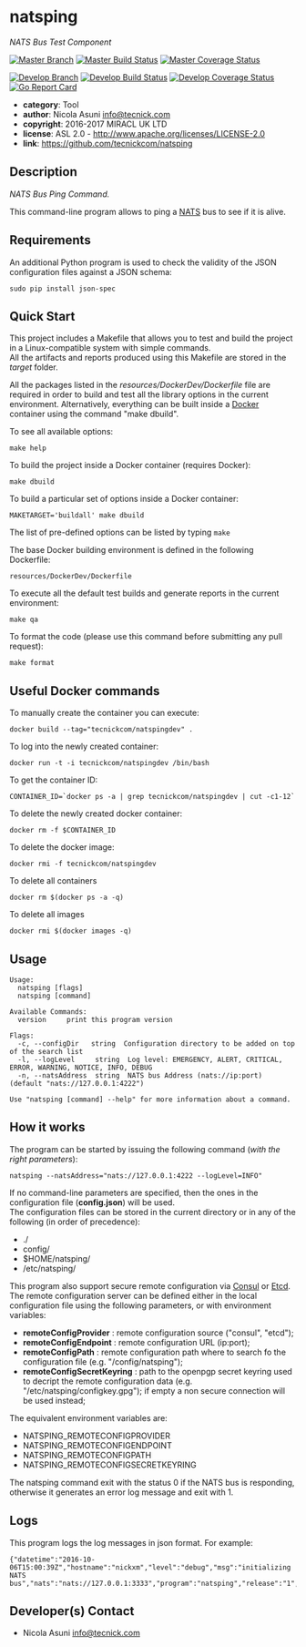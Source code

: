 # natsping

*NATS Bus Test Component*

[![Master Branch](https://img.shields.io/badge/-master:-gray.svg)](https://github.com/tecnickcom/natsping/tree/master)
[![Master Build Status](https://secure.travis-ci.org/tecnickcom/natsping.png?branch=master)](https://travis-ci.org/tecnickcom/natsping?branch=master)
[![Master Coverage Status](https://coveralls.io/repos/tecnickcom/natsping/badge.svg?branch=master&service=github)](https://coveralls.io/github/tecnickcom/natsping?branch=master)

[![Develop Branch](https://img.shields.io/badge/-develop:-gray.svg)](https://github.com/tecnickcom/natsping/tree/develop)
[![Develop Build Status](https://secure.travis-ci.org/tecnickcom/natsping.png?branch=develop)](https://travis-ci.org/tecnickcom/natsping?branch=develop)
[![Develop Coverage Status](https://coveralls.io/repos/tecnickcom/natsping/badge.svg?branch=develop&service=github)](https://coveralls.io/github/tecnickcom/natsping?branch=develop)
[![Go Report Card](https://goreportcard.com/badge/github.com/tecnickcom/natsping)](https://goreportcard.com/report/github.com/tecnickcom/natsping)

* **category**:    Tool
* **author**:      Nicola Asuni <info@tecnick.com>
* **copyright**:   2016-2017 MIRACL UK LTD
* **license**:     ASL 2.0 - http://www.apache.org/licenses/LICENSE-2.0
* **link**:        https://github.com/tecnickcom/natsping

## Description

*NATS Bus Ping Command.*

This command-line program allows to ping a [NATS](http://nats.io) bus to see if it is alive.


## Requirements

An additional Python program is used to check the validity of the JSON configuration files against a JSON schema:

```
sudo pip install json-spec 
```

## Quick Start

This project includes a Makefile that allows you to test and build the project in a Linux-compatible system with simple commands.  
All the artifacts and reports produced using this Makefile are stored in the *target* folder.  

All the packages listed in the *resources/DockerDev/Dockerfile* file are required in order to build and test all the library options in the current environment. Alternatively, everything can be built inside a [Docker](https://www.docker.com) container using the command "make dbuild".

To see all available options:
```
make help
```

To build the project inside a Docker container (requires Docker):
```
make dbuild
```

To build a particular set of options inside a Docker container:
```
MAKETARGET='buildall' make dbuild
```
The list of pre-defined options can be listed by typing ```make```


The base Docker building environment is defined in the following Dockerfile:
```
resources/DockerDev/Dockerfile
```

To execute all the default test builds and generate reports in the current environment:
```
make qa
```

To format the code (please use this command before submitting any pull request):
```
make format
```

## Useful Docker commands

To manually create the container you can execute:
```
docker build --tag="tecnickcom/natspingdev" .
```

To log into the newly created container:
```
docker run -t -i tecnickcom/natspingdev /bin/bash
```

To get the container ID:
```
CONTAINER_ID=`docker ps -a | grep tecnickcom/natspingdev | cut -c1-12`
```

To delete the newly created docker container:
```
docker rm -f $CONTAINER_ID
```

To delete the docker image:
```
docker rmi -f tecnickcom/natspingdev
```

To delete all containers
```
docker rm $(docker ps -a -q)
```

To delete all images
```
docker rmi $(docker images -q)
```


## Usage

```
Usage:
  natsping [flags]
  natsping [command]

Available Commands:
  version     print this program version

Flags:
  -c, --configDir   string  Configuration directory to be added on top of the search list
  -l, --logLevel     string  Log level: EMERGENCY, ALERT, CRITICAL, ERROR, WARNING, NOTICE, INFO, DEBUG
  -n, --natsAddress  string  NATS bus Address (nats://ip:port) (default "nats://127.0.0.1:4222")

Use "natsping [command] --help" for more information about a command.
```

## How it works

The program can be started by issuing the following command (*with the right parameters*):

```
natsping --natsAddress="nats://127.0.0.1:4222 --logLevel=INFO"
```

If no command-line parameters are specified, then the ones in the configuration file (**config.json**) will be used.  
The configuration files can be stored in the current directory or in any of the following (in order of precedence):
* ./
* config/
* $HOME/natsping/
* /etc/natsping/


This program also support secure remote configuration via [Consul](https://www.consul.io/) or [Etcd](https://github.com/coreos/etcd).  
The remote configuration server can be defined either in the local configuration file using the following parameters, or with environment variables:

* **remoteConfigProvider** : remote configuration source ("consul", "etcd");
* **remoteConfigEndpoint** : remote configuration URL (ip:port);
* **remoteConfigPath** : remote configuration path where to search fo the configuration file (e.g. "/config/natsping");
* **remoteConfigSecretKeyring** : path to the openpgp secret keyring used to decript the remote configuration data (e.g. "/etc/natsping/configkey.gpg"); if empty a non secure connection will be used instead;

The equivalent environment variables are:

* NATSPING_REMOTECONFIGPROVIDER
* NATSPING_REMOTECONFIGENDPOINT
* NATSPING_REMOTECONFIGPATH
* NATSPING_REMOTECONFIGSECRETKEYRING


The natsping command exit with the status 0 if the NATS bus is responding, otherwise it generates an error log message and exit with 1.


## Logs

This program logs the log messages in json format.
For example:
```
{"datetime":"2016-10-06T15:00:39Z","hostname":"nickxm","level":"debug","msg":"initializing NATS bus","nats":"nats://127.0.0.1:3333","program":"natsping","release":"1","timestamp":1475766039219189166,"version":"1.2.1"}

```

## Developer(s) Contact

* Nicola Asuni <info@tecnick.com>
